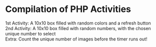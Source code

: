 # Compilation of PHP Activities
1st Activity: A 10x10 box filled with random colors and a refresh button <br>
2nd Activity: A 10x10 box filled with random numbers, with the chosen unique number to select <br>
Extra: Count the unique number of images before the timer runs out!
